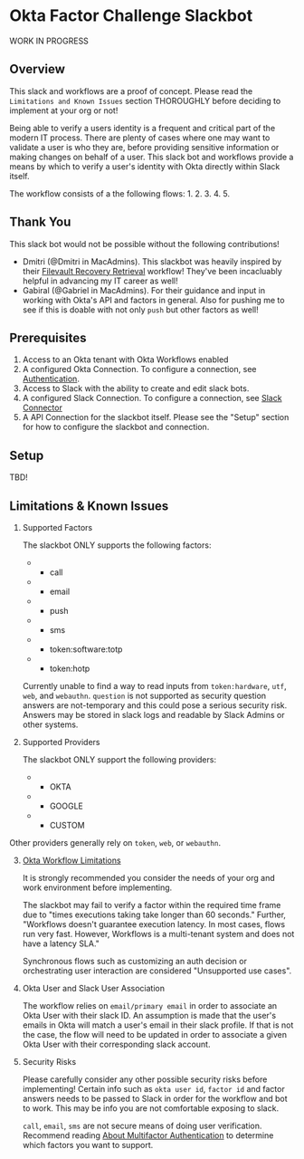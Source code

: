 # Okta Factor Challenge Slackbot

WORK IN PROGRESS

## Overview
This slack and workflows are a proof of concept. Please read the `Limitations and Known Issues` section THOROUGHLY before deciding to implement at your org or not!

Being able to verify a users identity is a frequent and critical part of the modern IT process. There are plenty of cases where one may want to validate a user is who they are, before providing sensitive information or making changes on behalf of a user. This slack bot and workflows provide a means by which to verify a user's identity with Okta directly within Slack itself. 

The workflow consists of a the following flows:
1.
2.
3.
4.
5. 

## Thank You
This slack bot would not be possible without the following contributions!
* Dmitri (@Dmitri in MacAdmins). This slackbot was heavily inspired by their [Filevault Recovery Retrieval](https://www.naviguidance.com/blog/filevault-recovery-retrieval) workflow! They've been incacluably helpful in advancing my IT career as well!
* Gabiral (@Gabriel in MacAdmins). For their guidance and input in working with Okta's API and factors in general. Also for pushing me to see if this is doable with not only `push` but other factors as well!


## Prerequisites
1. Access to an Okta tenant with Okta Workflows enabled
2. A configured Okta Connection. To configure a connection, see [Authentication](https://help.okta.com/wf/en-us/Content/Topics/Workflows/connector-reference/okta/overviews/authorization.htm).
3. Access to Slack with the ability to create and edit slack bots.
4. A configured Slack Connection. To configure a connection, see [Slack Connector](https://help.okta.com/wf/en-us/Content/Topics/Workflows/connector-reference/slack/slack.htm)
5. A API Connection for the slackbot itself. Please see the "Setup" section for how to configure the slackbot and connection.

## Setup

TBD!

## Limitations & Known Issues
1. Supported Factors

    The slackbot ONLY supports the following factors:
    * - call
    * - email
    * - push
    * - sms
    * - token:software:totp
    * - token:hotp

    Currently unable to find a way to read inputs from `token:hardware`, `utf`, `web`, and `webauthn`. `question` is not supported as security question answers are not-temporary and this could pose a serious security risk. Answers may be stored in slack logs and readable by Slack Admins or other systems.

2. Supported Providers

    The slackbot ONLY support the following providers:
    * - OKTA
    * - GOOGLE
    * - CUSTOM

Other providers generally rely on `token`, `web`, or `webauthn`. 

3. [Okta Workflow Limitations](https://help.okta.com/wf/en-us/Content/Topics/Workflows/workflows-system-limits.htm)

 
    It is strongly recommended you consider the needs of your org and work environment before implementing.
 
    The slackbot may fail to verify a factor within the required time frame due to "times executions taking take longer than 60 seconds." Further, "Workflows doesn't guarantee execution latency. In most cases, flows run very fast. However, Workflows is a multi-tenant system and does not have a latency SLA." 

     Synchronous flows such as customizing an auth decision or orchestrating user interaction are considered "Unsupported use cases".

4. Okta User and Slack User Association

    The workflow relies on `email/primary email` in order to associate an Okta User with their slack ID. An assumption is made that the user's emails in Okta will match a user's email in their slack profile. If that is not the case, the flow will need to be updated in order to associate a given Okta User with their corresponding slack account.

5. Security Risks 

    Please carefully consider any other possible security risks before implementing! Certain info such as `okta user id`, `factor id` and factor answers needs to be passed to Slack in order for the workflow and bot to work. This may be info you are not comfortable exposing to slack. 

    `call`, `email`, `sms` are not secure means of doing user verification. Recommend reading [About Multifactor Authentication](https://help.okta.com/en-us/Content/Topics/Security/mfa/about-mfa.htm) to determine which factors you want to support.